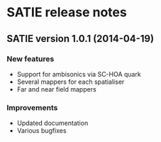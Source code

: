 # SATIE release notes

## SATIE version 1.0.1 (2014-04-19)
### New features
- Support for ambisonics via SC-HOA quark
- Several mappers for each spatialiser
- Far and near field mappers

### Improvements
- Updated documentation
- Various bugfixes
